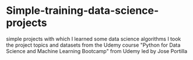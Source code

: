 # Simple-training-data-science-projects
simple projects with which I learned some data science algorithms
I took the project topics and datasets from the Udemy course "Python for Data Science and Machine Learning Bootcamp" from Udemy led by Jose Portilla
